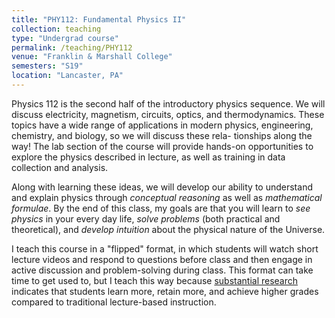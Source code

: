 ```yaml
---
title: "PHY112: Fundamental Physics II"
collection: teaching
type: "Undergrad course"
permalink: /teaching/PHY112
venue: "Franklin & Marshall College"
semesters: "S19"
location: "Lancaster, PA"
---
```


Physics 112 is the second half of the introductory physics sequence. We will discuss electricity, magnetism, circuits, optics, and thermodynamics. These topics have a wide range of applications in modern physics, engineering, chemistry, and biology, so we will discuss these rela- tionships along the way! The lab section of the course will provide hands-on opportunities to explore the physics described in lecture, as well as training in data collection and analysis.

Along with learning these ideas, we will develop our ability to understand and explain physics through *conceptual reasoning* as well as *mathematical formulae*. By the end of this class, my goals are that you will learn to *see physics* in your every day life, *solve problems* (both practical and theoretical), and *develop intuition* about the physical nature of the Universe.

I teach this course in a "flipped" format, in which students will watch short lecture videos and respond to questions before class and then engage in active discussion and problem-solving during class. This format can take time to get used to, but I teach this way because [substantial research](https://www.harvardmagazine.com/2012/03/twilight-of-the-lecture) indicates that students learn more, retain more, and achieve higher grades compared to traditional lecture-based instruction.
